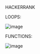 
HACKERRANK

LOOPS:

![image](https://user-images.githubusercontent.com/75111379/190849043-7a5fe529-811f-4cf5-87bc-8baf7b29b989.png)


FUNCTIONS:

![image](https://user-images.githubusercontent.com/75111379/190848889-c81ce759-1e2e-41c0-91fe-81d6ac147326.png)

